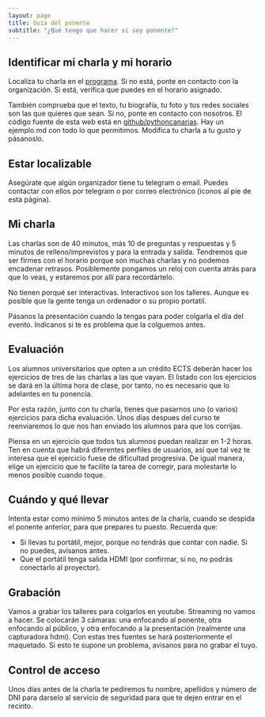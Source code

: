 ```yaml
---
layout: page
title: Guia del ponente
subtitle: "¿Qué tengo que hacer si soy ponente?"
---
```


## Identificar mi charla y mi horario

Localiza tu charla en el [programa](programa). Si no está, ponte en contacto
con la organización. Si está, verifica que puedes en el horario asignado.

También comprueba que el texto, tu biografía, tu foto y tus redes sociales
son las que quieres que sean. Si no, ponte en contacto con nosotros. El código
fuente de esta web está en [github/pythoncanarias](https://github.com/pythoncanarias/pythoncanarias_web/tree/master/pyday/ponencias).
Hay un ejemplo.md con todo lo que permitimos. Modifíca tu charla a tu gusto y pásanoslo.

## Estar localizable

Asegúrate que algún organizador tiene tu telegram o email. Puedes contactar con
ellos por telegram o por correo electrónico (iconos al pie de esta página).

## Mi charla

Las charlas son de 40 minutos, más 10 de preguntas y respuestas y 5 minutos de
relleno/imprevistos y para la entrada y salida. Tendremos que ser firmes con el
horario porque son muchas charlas y no podemos encadenar retrasos. Posiblemente
pongamos un reloj con cuenta atrás para que lo veas, y estaremos por allí para
recordártelo.

No tienen porqué ser interactivas. Interactivos son los talleres. Aunque es
posible que la gente tenga un ordenador o su propio portatil.

Pásanos la presentación cuando la tengas para poder colgarla el día del evento.
Indícanos si te es problema que la colguemos antes.

## Evaluación

Los alumnos universitarios que opten a un crédito ECTS deberán hacer los
ejercicios de tres de las charlas a las que vayan. El listado con los
ejercicios se dará en la última hora de clase, por tanto, no es necesario que
lo adelantes en tu ponencia.

Por esta razón, junto con tu charla, tienes que pasarnos uno (o varios)
ejercicios para dicha evaluación. Unos días despues del curso te reenviaremos
lo que nos han enviado los alumnos para que los corrijas.

Piensa en un ejercicio que todos tus alumnos puedan realizar en 1-2 horas. Ten
en cuenta que habrá diferentes perfiles de usuarios, así que tal vez te
interesa que el ejercicio fuese de dificultad progresiva. De igual manera,
elige un ejercicio que te facilite la tarea de corregir, para molestarte lo
menos posible cuando toque. 

## Cuándo y qué llevar

Intenta estar como mínimo 5 minutos antes de la charla, cuando se despida el
ponente anterior, para que prepares tu puesto. Recuerda que:

* Si llevas tu portátil, mejor, porque no tendrás que contar con nadie. Si no puedes, avísanos antes.
* Que el portátil tenga salida HDMI (por confirmar, si no, no podrás conectarlo al proyector).

## Grabación

Vamos a grabar los talleres para colgarlos en youtube. Streaming no vamos a
hacer.  Se colocarán 3 cámaras: una enfocando al ponente, otra enfocando al
público, y otra enfocando a la presentación (realmente una capturadora hdmi).
Con estas tres fuentes se hará posteriormente el maquetado. Si esto te supone
un problema, avísanos para no grabar el tuyo. 

## Control de acceso

Unos días antes de la charla te pediremos tu nombre, apellidos y número de DNI
para darselo al servicio de seguridad para que te dejen entrar en el recinto.
